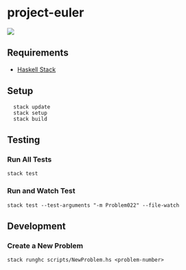 # project-euler

![](https://projecteuler.net/profile/hachibu.png)

## Requirements

- [Haskell Stack](https://docs.haskellstack.org/en/stable/README/#how-to-install)

## Setup

	  stack update
	  stack setup
	  stack build

## Testing

### Run All Tests

    stack test

### Run and Watch Test

    stack test --test-arguments "-m Problem022" --file-watch

## Development

### Create a New Problem

    stack runghc scripts/NewProblem.hs <problem-number>
